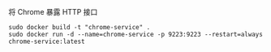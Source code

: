 将 Chrome 暴露 HTTP 接口

    sudo docker build -t "chrome-service" .
    sudo docker run -d --name=chrome-service -p 9223:9223 --restart=always chrome-service:latest
    

